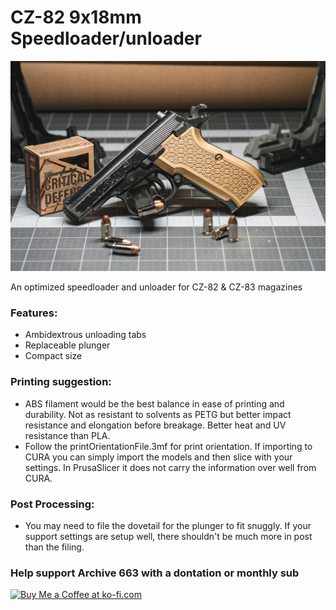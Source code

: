 # CZ-82 9x18mm Speedloader/unloader

![CZ-82 Speedloader](https://github.com/Archive-663/CZ82/blob/main/ASSETS/PHOTO/GMP01551.jpg)

An optimized speedloader and unloader for CZ-82 & CZ-83 magazines

### Features:
- Ambidextrous unloading tabs
- Replaceable plunger
- Compact size

### Printing suggestion:
- ABS filament would be the best balance in ease of printing and durability. Not as resistant to solvents as PETG but better impact resistance and elongation before breakage. Better heat and UV resistance than PLA.
- Follow the printOrientationFile.3mf for print orientation. If importing to CURA you can simply import the models and then slice with your settings. In PrusaSlicer it does not carry the information over well from CURA.

### Post Processing:
- You may need to file the dovetail for the plunger to fit snuggly. If your support settings are setup well, there shouldn't be much more in post than the filing.

### Help support Archive 663 with a dontation or monthly sub

<a href='https://ko-fi.com/P5P3MHMSF' target='_blank'><img height='36' style='border:0px;height:36px;' src='https://storage.ko-fi.com/cdn/kofi2.png?v=3' border='0' alt='Buy Me a Coffee at ko-fi.com' /></a>
